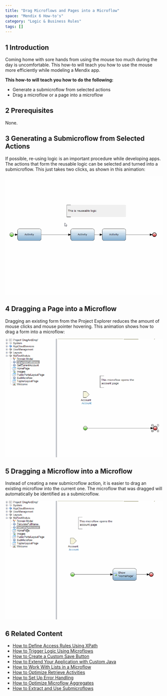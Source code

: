```yaml
---
title: "Drag Microflows and Pages into a Microflow"
space: "Mendix 6 How-to's"
category: "Logic & Business Rules"
tags: []
---
```


## 1 Introduction

Coming home with sore hands from using the mouse too much during the day is uncomfortable. This how-to will teach you how to use the mouse more efficiently while modeling a Mendix app.

**This how-to will teach you how to do the following:**

* Generate a submicroflow from selected actions
* Drag a microflow or a page into a microflow

## 2 Prerequisites

None.

## 3 Generating a Submicroflow from Selected Actions

If possible, re-using logic is an important procedure while developing apps. The actions that form the reusable logic can be selected and turned into a submicroflow. This just takes two clicks, as shown in this animation:

![](attachments/18448680/18580993.gif)

## 4 Dragging a Page into a Microflow

Dragging an existing form from the Project Explorer reduces the amount of mouse clicks and mouse pointer hovering. This animation shows how to drag a form into a microflow:

![](attachments/18448680/18580992.gif)

## 5 Dragging a Microflow into a Microflow

Instead of creating a new submicroflow action, it is easier to drag an existing microflow into the current one. The microflow that was dragged will automatically be identified as a submicroflow.

![](attachments/18448680/18580991.gif)

## 6 Related Content

* [How to Define Access Rules Using XPath](Define+Access+Rules+Using+XPath)
* [How to Trigger Logic Using Microflows](Triggering+Logic+using+Microflows)
* [How to Create a Custom Save Button](Create+a+Custom+Save+Button)
* [How to Extend Your Application with Custom Java](Extending+Your+Application+with+Custom+Java)
* [How to Work With Lists in a Microflow](Working+With+Lists+in+a+Microflow)
* [How to Optimize Retrieve Activities](Optimizing+Retrieve+Activities)
* [How to Set Up Error Handling](Set+Up+Error+Handling)
* [How to Optimize Microflow Aggregates](Optimizing+Microflow+Aggregates)
* [How to Extract and Use Submicroflows](Extract+and+use+sub+microflows)
